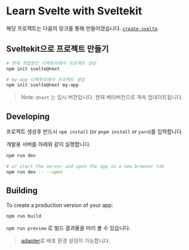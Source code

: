 # Learn Svelte with Sveltekit

해당 프로젝트는 다음의 링크를 통해 만들어졌습니다. [`create-svelte`](https://github.com/sveltejs/kit/tree/master/packages/create-svelte).

## Sveltekit으로 프로젝트 만들기

```bash
# 현재 작업중인 디렉토리에서 프로젝트 생성
npm init svelte@next

# my-app 디렉토리에서 프로젝트 생성
npm init svelte@next my-app
```

> Note: `@next` 는 임시 버전입니다. 현재 베타버전으로 계속 업데이트됩니다.

## Developing

프로젝트 생성후 반드시 `npm install` (or `pnpm install` or `yarn`)를 입력합니다.

개발용 서버를 아래와 같이 실행합니다.

```bash
npm run dev

# or start the server and open the app in a new browser tab
npm run dev -- --open
```

## Building

To create a production version of your app:

```bash
npm run build
```

`npm run preview` 로 빌드 결과물을 미리 볼 수 있습니다.

> [adapter](https://kit.svelte.dev/docs/adapters)로 배포 환경 설정이 가능합니다.
